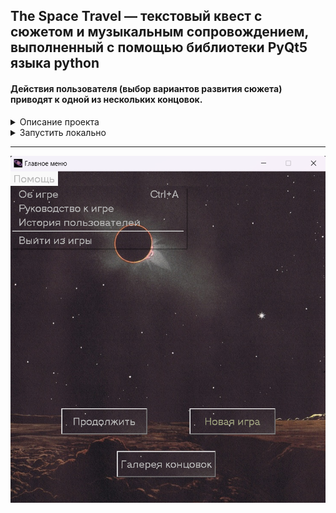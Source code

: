 ## The Space Travel — текстовый квест с сюжетом и музыкальным сопровождением, выполненный с помощью библиотеки PyQt5 языка python

#### Действия пользователя (выбор вариантов развития сюжета) приводят к одной из нескольких концовок.

<details>
  <summary>Описание проекта</summary>

  ### Возможности игры
  1. <details> 
      <summary>Cохранение и продолжение игры</summary>

      ---

      ![alt text](Images/screens/Screenshot7.png)

      </details>
  2. <details> 
      <summary>Выбор музыки и изменение громкости</summary>

      ---

      ![alt text](Images/screens/Screenshot5.png)
      ![alt text](Images/screens/Screenshot6.png)

      </details>
  3. <details> 
      <summary>Инвентарь</summary>

      ---

      ![alt text](Images/screens/Screenshot2.png)

      </details>
  3. <details> 
      <summary>Сохранение пользователя в историю</summary>

      ---

      ![alt text](Images/screens/Screenshot4.png)

      </details>
</details>

<details>
  <summary>Запустить локально</summary>

  ### Раздел в разработке (да не надо вам это запускать)
</details>

 ---
![main menu](Images/screens/Screenshot1.png)

